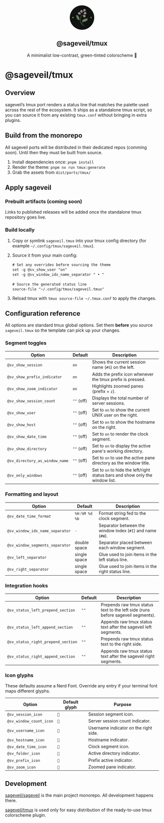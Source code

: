 <p align="center">
    <img src="../../../assets/sageveil-logo.png" width="80" />
    <h2 align="center">@sageveil/tmux</h2>
</p>

<p align="center">A minimalist low-contrast, green-tinted colorscheme 🌱</p>

# @sageveil/tmux

## Overview

sageveil’s tmux port renders a status line that matches the palette used across the rest of the ecosystem. It ships as a standalone tmux script, so you can source it from any existing `tmux.conf` without bringing in extra plugins.

## Build from the monorepo

All sageveil ports will be distributed in their dedicated repos (comming soon). Until then they must be built from source.

1. Install dependencies once: `pnpm install`
2. Render the theme: `pnpm nx run tmux:generate`
3. Grab the assets from `dist/ports/tmux/`

## Apply sageveil

### Prebuilt artifacts (coming soon)

Links to published releases will be added once the standalone tmux repository goes live.

### Build locally

1. Copy or symlink `sageveil.tmux` into your tmux config directory (for example `~/.config/tmux/sageveil.tmux`).
2. Source it from your main config:

   ```tmux
   # Set any overrides before sourcing the theme
   set -g @sv_show_user "on"
   set -g @sv_window_idx_name_separator " • "

   # Source the generated status line
   source-file "~/.config/tmux/sageveil.tmux"
   ```

3. Reload tmux with `tmux source-file ~/.tmux.conf` to apply the changes.

## Configuration reference

All options are standard tmux global options. Set them **before** you source `sageveil.tmux` so the template can pick up your changes.

### Segment toggles

| Option | Default | Description |
| --- | --- | --- |
| `@sv_show_session` | `on` | Shows the current session name (`#S`) on the left. |
| `@sv_show_prefix_indicator` | `on` | Adds the prefix icon whenever the tmux prefix is pressed. |
| `@sv_show_zoom_indicator` | `on` | Highlights zoomed panes (prefix + `z`). |
| `@sv_show_session_count` | `""` (off) | Displays the total number of server sessions. |
| `@sv_show_user` | `""` (off) | Set to `on` to show the current UNIX user on the right. |
| `@sv_show_host` | `""` (off) | Set to `on` to show the hostname on the right. |
| `@sv_show_date_time` | `""` (off) | Set to `on` to render the clock segment. |
| `@sv_show_directory` | `""` (off) | Set to `on` to display the active pane's working directory. |
| `@sv_directory_as_window_name` | `""` (off) | Set to `on` to use the active pane directory as the window title. |
| `@sv_only_windows` | `""` (off) | Set to `on` to hide the left/right status bars and show only the window list. |

### Formatting and layout

| Option | Default | Description |
| --- | --- | --- |
| `@sv_date_time_format` | `%H:%M %d %b` | Format string fed to the clock segment. |
| `@sv_window_idx_name_separator` | `·` | Separator between the window index (`#I`) and name (`#W`). |
| `@sv_window_segments_separator` | double space | Separator placed between each window segment. |
| `@sv_left_separator` | single space | Glue used to join items in the left status line. |
| `@sv_right_separator` | single space | Glue used to join items in the right status line. |

### Integration hooks

| Option | Default | Description |
| --- | --- | --- |
| `@sv_status_left_prepend_section` | `""` | Prepends raw tmux status text to the left side (runs before sageveil segments). |
| `@sv_status_left_append_section` | `""` | Appends raw tmux status text after the sageveil left segments. |
| `@sv_status_right_prepend_section` | `""` | Prepends raw tmux status text to the right side. |
| `@sv_status_right_append_section` | `""` | Appends raw tmux status text after the sageveil right segments. |

### Icon glyphs

These defaults assume a Nerd Font. Override any entry if your terminal font maps different glyphs.

| Option | Default glyph | Purpose |
| --- | --- | --- |
| `@sv_session_icon` | `󰕰` | Session segment icon. |
| `@sv_window_count_icon` | `󰕢` | Server session count indicator. |
| `@sv_username_icon` | `` | Username indicator on the right side. |
| `@sv_hostname_icon` | `󰒋` | Hostname indicator. |
| `@sv_date_time_icon` | `󰃰` | Clock segment icon. |
| `@sv_folder_icon` | `` | Active directory indicator. |
| `@sv_prefix_icon` | `󰘳` | Prefix active indicator. |
| `@sv_zoom_icon` | `󰁌` | Zoomed pane indicator. |

## Development

[sageveil/sageveil](https://github.com/sageveil/sageveil) is the main project monorepo. All development happens there.

[sageveil/tmux](https://github.com/sageveil/tmux) is used only for easy distribution of the ready-to-use tmux colorscheme plugin.
